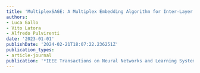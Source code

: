 ```yaml
---
title: 'MultiplexSAGE: A Multiplex Embedding Algorithm for Inter-Layer Link Prediction'
authors:
- Luca Gallo
- Vito Latora
- Alfredo Pulvirenti
date: '2023-01-01'
publishDate: '2024-02-21T18:07:22.236251Z'
publication_types:
- article-journal
publication: '*IEEE Transactions on Neural Networks and Learning Systems*'
---
```

